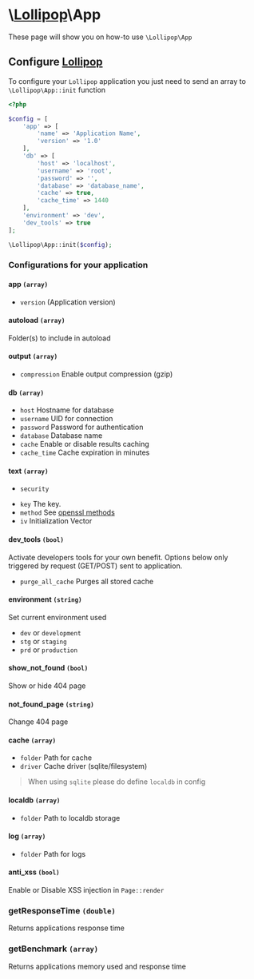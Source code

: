 # \\[Lollipop](https://github.com/jabernardo/lollipop-php)\App

These page will show you on how-to use ```\Lollipop\App``` 

## Configure [Lollipop](https://github.com/jabernardo/lollipop-php)

To configure your ```Lollipop``` application you just need to send an array to 
```\Lollipop\App::init``` function

```php
<?php

$config = [
    'app' => [
        'name' => 'Application Name',
        'version' => '1.0'
    ],
    'db' => [
        'host' => 'localhost',
        'username' => 'root',
        'password' => '',
        'database' => 'database_name',
        'cache' => true,
        'cache_time' => 1440
    ],
    'environment' => 'dev',
    'dev_tools' => true
];

\Lollipop\App::init($config);


```

### Configurations for your application

#### app ```(array)```
- ```version``` (Application version)

#### autoload ```(array)```
Folder(s) to include in autoload

#### output ```(array)```
- ```compression``` Enable output compression (gzip)

#### db ```(array)```
- ```host``` Hostname for database
- ```username``` UID for connection
- ```password``` Password for authentication
- ```database``` Database name
- ```cache``` Enable or disable results caching
- ```cache_time``` Cache expiration in minutes

#### text ```(array)```
* ```security```
+ ```key``` The key.
+ ```method``` See [openssl methods](https://secure.php.net/manual/en/function.openssl-get-cipher-methods.php)
+ ```iv``` Initialization Vector

#### dev_tools ```(bool)```
Activate developers tools for your own benefit. Options below only triggered by request (GET/POST) sent to application.

- ```purge_all_cache``` Purges all stored cache

#### environment ```(string)```
Set current environment used

- ```dev``` or ```development```
- ```stg``` or ```staging```
- ```prd``` or ```production```

#### show_not_found ```(bool)```
Show or hide 404 page

#### not_found_page ```(string)```
Change 404 page

#### cache ```(array)```

- ```folder``` Path for cache
- ```driver``` Cache driver (sqlite/filesystem)

> When using `sqlite` please do define `localdb` in config

#### localdb ```(array)```

- ```folder``` Path to localdb storage

#### log ```(array)```

- ```folder``` Path for logs

#### anti_xss ```(bool)```

Enable or Disable XSS injection in ```Page::render```


### getResponseTime ```(double)```
Returns applications response time

### getBenchmark ```(array)```
Returns applications memory used and response time
